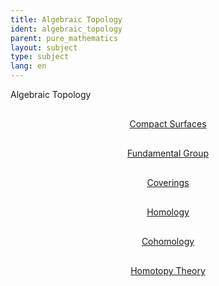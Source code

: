 ```yaml
---
title: Algebraic Topology
ident: algebraic_topology
parent: pure_mathematics
layout: subject
type: subject
lang: en
---
```


Algebraic Topology

<div style="position: relative;" align="center">

<div style="margin: 30px;"><a href="/chapters/{{page.lang}}/compact_surfaces.html" class="chapter">Compact Surfaces</a></div>
<div style="margin: 30px;"><a href="/chapters/{{page.lang}}/fundamental_group.html" class="chapter">Fundamental Group</a></div>
<div style="margin: 30px;"><a href="/chapters/{{page.lang}}/coverings.html" class="chapter">Coverings</a></div>
<div style="margin: 30px;"><a href="/chapters/{{page.lang}}/homology.html" class="chapter">Homology</a></div>
<div style="margin: 30px;"><a href="/chapters/{{page.lang}}/cohomology.html" class="chapter">Cohomology</a></div>
<div style="margin: 30px;"><a href="/chapters/{{page.lang}}/homotopy_theory.html" class="chapter">Homotopy Theory</a></div>

</div>

